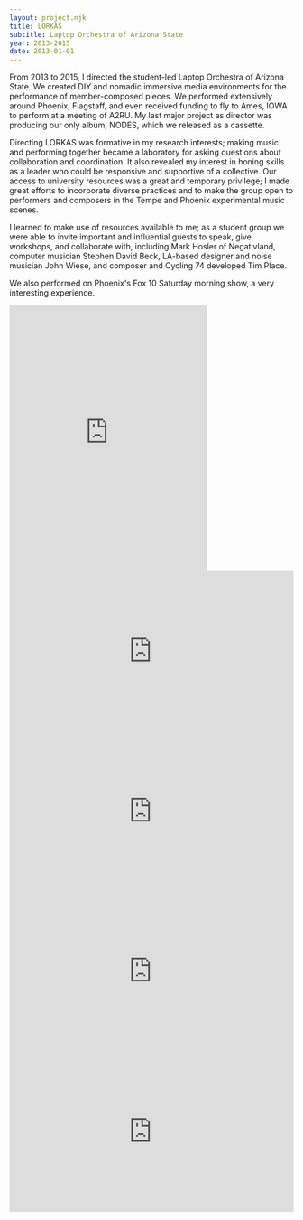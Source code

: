 ```yaml
---
layout: project.njk
title: LORKAS
subtitle: Laptop Orchestra of Arizona State
year: 2013-2015
date: 2013-01-01
---
```


From 2013 to 2015, I directed the student-led Laptop Orchestra of Arizona State. We created DIY and nomadic immersive media environments for the performance of member-composed pieces. We performed extensively around Phoenix, Flagstaff, and even received funding to fly to Ames, IOWA to perform at a meeting of A2RU. My last major project as director was producing our only album, NODES, which we released as a cassette.

Directing LORKAS was formative in my research interests; making music and performing together became a laboratory for asking questions about collaboration and coordination. It also revealed my interest in honing skills as a leader who could be responsive and supportive of a collective. Our access to university resources was a great and temporary privilege; I made great efforts to incorporate diverse practices and to make the group open to performers and composers in the Tempe and Phoenix experimental music scenes.

I learned to make use of resources available to me; as a student group we were able to invite important and influential guests to speak, give workshops, and collaborate with, including Mark Hosler of Negativland, computer musician Stephen David Beck, LA-based designer and noise musician John Wiese, and composer and Cycling 74 developed Tim Place.

We also performed on Phoenix's Fox 10 Saturday morning show, a very interesting experience.

<iframe style="border: 0; width: 350px; height: 470px;" src="https://bandcamp.com/EmbeddedPlayer/album=1966175212/size=large/bgcol=ffffff/linkcol=0687f5/tracklist=false/transparent=true/" seamless><a href="https://lorkas.bandcamp.com/album/nodes">nodes by LORKAS - Laptop Orchestra of Arizona State</a></iframe>

<div class = "vimeo" style="padding:56.25% 0 0 0;position:relative;"><iframe src="https://player.vimeo.com/video/177717837?badge=0&amp;autopause=0&amp;player_id=0&amp;app_id=58479" frameborder="0" allow="autoplay; fullscreen; picture-in-picture; clipboard-write" style="position:absolute;top:0;left:0;width:100%;height:100%;" title="Synthesis Heartbeat Residency (Naccarato, MacCallum)"></iframe></div><script src="https://player.vimeo.com/api/player.js"></script>

<div class = "vimeo"  style="padding:56.25% 0 0 0;position:relative;"><iframe src="https://player.vimeo.com/video/96014337?badge=0&amp;autopause=0&amp;player_id=0&amp;app_id=58479" frameborder="0" allow="autoplay; fullscreen; picture-in-picture; clipboard-write" style="position:absolute;top:0;left:0;width:100%;height:100%;" title="LORKAS - gari"></iframe></div><script src="https://player.vimeo.com/api/player.js"></script>

<div class = "vimeo"  style="padding:56.25% 0 0 0;position:relative;"><iframe src="https://player.vimeo.com/video/115950875?badge=0&amp;autopause=0&amp;player_id=0&amp;app_id=58479" frameborder="0" allow="autoplay; fullscreen; picture-in-picture; clipboard-write" style="position:absolute;top:0;left:0;width:100%;height:100%;" title="LORKAS - Sinken"></iframe></div><script src="https://player.vimeo.com/api/player.js"></script>

<div  class = "vimeo" style="padding:56.25% 0 0 0;position:relative;"><iframe src="https://player.vimeo.com/video/117120756?badge=0&amp;autopause=0&amp;player_id=0&amp;app_id=58479" frameborder="0" allow="autoplay; fullscreen; picture-in-picture; clipboard-write" style="position:absolute;top:0;left:0;width:100%;height:100%;" title="LORKAS - Gari"></iframe></div><script src="https://player.vimeo.com/api/player.js"></script>
